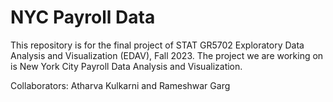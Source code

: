 # NYC Payroll Data

This repository is for the final project of STAT GR5702 Exploratory Data Analysis and Visualization (EDAV), Fall 2023. The project we are working on is New York City Payroll Data Analysis and Visualization. 

Collaborators:
Atharva Kulkarni and Rameshwar Garg
